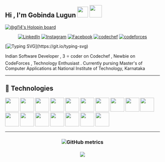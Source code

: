 
<h2>Hi , I'm Gobinda Lugun <img src="https://media.giphy.com/media/hvRJCLFzcasrR4ia7z/giphy.gif" width="35">
  <img src="https://media.giphy.com/media/tqfS3mgQU28ko/giphy.gif" width="40" height="40" frameBorder="0" class="giphy-embed" allowFullScreen></img>
</h2>

[![@gl14's Holopin board](https://holopin.me/gl14)](https://holopin.io/@gl14)

<div align='center'>

  <a href="https://www.linkedin.com/in/gobindalugun" target="_blank"><img src="https://img.shields.io/badge/LinkedIn-%230077B5.svg?&style=flat-square&logo=linkedin&logoColor=white" alt="LinkedIn"></a>
<a href="https://www.instagram.com/_gl14" target="_blank"><img src="https://img.shields.io/badge/Instagram-%23E4405F.svg?&style=flat-square&logo=instagram&logoColor=white" alt="Instagram"></a>
<a href="https://www.facebook.com/gobin098" target="_blank"><img src="https://img.shields.io/badge/Facebook-%231877F2.svg?&style=flat-square&logo=facebook&logoColor=white" alt="Facebook"></a>
<a href="https://www.codechef.com/users/gl14" target="_blank"><img src="https://img.shields.io/badge/codechef-%E2%8C%A8%EF%B8%8F-yellow" alt="codechef"></a>
 <a href="https://codeforces.com/profile/knightryder098" target="_blank"><img src="https://img.shields.io/badge/codeforces-%E2%8C%A8%EF%B8%8F-red" alt="codeforces"></a>
  
</div>


[![Typing SVG](https://readme-typing-svg.demolab.com?font=Fira+Code&size=19&duration=1500&pause=550&background=E7E7E700&vCenter=true&width=800&height=75&lines=Competitive+Coder;Website+Developer;Problem+Seeker;and+a+technopreneur+.;Nice+to+meet+you+..+!!)](https://git.io/typing-svg)


<p>Indian Software Developer , 3 ⭐ coder on Codechef , Newbie on CodeForces , Technology Enthusiast . Currently pursing Master's of Computer Applications at National Institute of Technology, Karnataka </p>

<hr>

<!-- <h2>👨‍💻 Repositories 👨‍💻</h2>
<br>
    <div width="100%" align="center">
      <a align="left" href="https://github.com/knightryder098/DontTellMe" title="Don't Tell me">
        <img align="left" height="115" src="https://github-readme-stats.vercel.app/api/pin/?username=knightryder098&repo=DontTellMe&theme=react&border_color=61dafb&border_radius=10">
      </a>
     <a align="left" href="https://github.com/knightryder098/gobindafood" title="Gobinda Food">
        <img align="left" height="115" src="https://github-readme-stats.vercel.app/api/pin/?username=knightryder098&repo=gobindafood&theme=react&border_color=61dafb&border_radius=10">
      </a>
    </div>
    <br/><br/><br/><br/><br/><br/>
    <div width="100%" align="center">
       <a align="left" href="https://github.com/knightryder098/gobindakeep" title="Gobinda Keep">
        <img align="left" height="115" src="https://github-readme-stats.vercel.app/api/pin/?username=knightryder098&repo=gobindakeep&theme=react&border_color=61dafb&border_radius=10">
      </a>
    </div>


<br><br><br><br><br><br>
<hr>

 -->

<h2 align="left">🔧 Technologies</h2>
<p align="left"> 
            <img src="https://cdn.jsdelivr.net/gh/devicons/devicon/icons/cplusplus/cplusplus-original.svg" width='45' height='45' border-radius='20%' />
            <img src="https://cdn.jsdelivr.net/gh/devicons/devicon/icons/javascript/javascript-original.svg"  width='45' height='45' />
            <img src="https://cdn.jsdelivr.net/gh/devicons/devicon/icons/react/react-original-wordmark.svg" width='45' height='45' />
            <img src="https://cdn.jsdelivr.net/gh/devicons/devicon/icons/socketio/socketio-original-wordmark.svg"width='45' height='45' />
            <img src="https://cdn.jsdelivr.net/gh/devicons/devicon/icons/vscode/vscode-plain-wordmark.svg" width='45' height='45' />
            <img src="https://cdn.jsdelivr.net/gh/devicons/devicon/icons/html5/html5-plain-wordmark.svg" width='45' height='45' />
            <img src="https://cdn.jsdelivr.net/gh/devicons/devicon/icons/css3/css3-original-wordmark.svg" width='45' height='45' />
            <img src="https://cdn.jsdelivr.net/gh/devicons/devicon/icons/bootstrap/bootstrap-original-wordmark.svg" width='45' height='45' />
            <img src="https://cdn.jsdelivr.net/gh/devicons/devicon/icons/materialui/materialui-original.svg" width='45' height='45' />
            <img src="https://cdn.jsdelivr.net/gh/devicons/devicon/icons/github/github-original-wordmark.svg" width='45' height='45' />
            <img src="https://cdn.jsdelivr.net/gh/devicons/devicon/icons/socketio/socketio-original.svg" width='45' height='45' />
            <img src="https://cdn.jsdelivr.net/gh/devicons/devicon/icons/mongodb/mongodb-original-wordmark.svg" width='45' height='45' />
            <img src="https://cdn.jsdelivr.net/gh/devicons/devicon/icons/mysql/mysql-plain-wordmark.svg" width='45' height='45' />
            <img src="https://cdn.jsdelivr.net/gh/devicons/devicon/icons/linux/linux-original.svg" width='45' height='45' />
            <img src="https://cdn.jsdelivr.net/gh/devicons/devicon/icons/ruby/ruby-plain-wordmark.svg" width='45' height='45' />
            <img src="https://cdn.jsdelivr.net/gh/devicons/devicon/icons/rails/rails-plain-wordmark.svg" width='45' height='45' />
            <img src="https://cdn.jsdelivr.net/gh/devicons/devicon/icons/bash/bash-plain.svg" width='45' height='45' />
          
<br>

  <hr>


<!-- ![Top Langs](https://github-readme-stats.vercel.app/api/top-langs/?username=knightryder098&hide=TeX&layout=compact) -->

<!-- ![GitHub stats](https://github-readme-stats.vercel.app/api?username=knightryder098&theme=midnight-purple&show_icons=true) -->

<!-- <h3 align='center'>
  
![Metrics](https://metrics.lecoq.io/zumrudu-anka?template=classic&base.header=0&base.activity=0&base.community=0&base.repositories=0&base.metadata=0&achievements=1&achievements.threshold=C&achievements.secrets=true&achievements.limit=0&config.timezone=Europe%2FIstanbul)
  </h3> -->
  


 <h3 align='center'>
  
![GitHub metrics](https://metrics.lecoq.io/knightryder098) 
</h3>

  <h3 align='center'>
  
  ![](https://komarev.com/ghpvc/?username=knightryder098&label=Visitors)
</h3>




